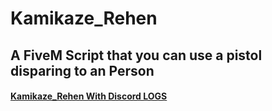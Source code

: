# Kamikaze_Rehen
## A FiveM Script that you can use a pistol disparing to an Person

#### [Kamikaze_Rehen With Discord LOGS](https://cdn.elneko.es/kamikaze/logs/rehen.php)
